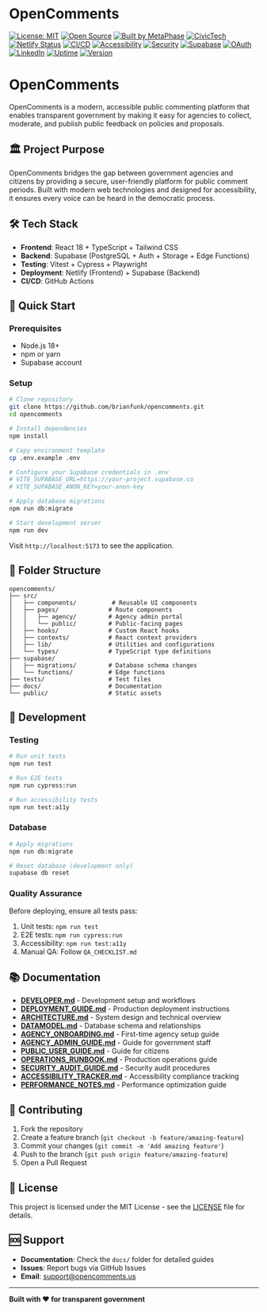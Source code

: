 # OpenComments

[![License: MIT](https://img.shields.io/badge/License-MIT-blue.svg)](https://opensource.org/licenses/MIT)
[![Open Source](https://badges.frapsoft.com/os/v1/open-source.svg?v=103)](https://opensource.org/)
[![Built by MetaPhase](https://img.shields.io/badge/Built%20by-MetaPhase-fb641f)](https://metaphase.tech)
[![CivicTech](https://img.shields.io/badge/CivicTech-Government%20Platform-1f7a8c)](https://github.com/brianfunk/opencomments)
[![Netlify Status](https://api.netlify.com/api/v1/badges/4775fe17-b688-41cc-9426-917c8a5a94b2/deploy-status)](https://app.netlify.com/projects/opencomments/deploys)
[![CI/CD](https://github.com/brianfunk/opencomments/workflows/CI%2FCD%20Pipeline/badge.svg)](https://github.com/brianfunk/opencomments/actions)
[![Accessibility](https://img.shields.io/badge/Accessibility-WCAG%202.1%20AA-green)](https://www.w3.org/WAI/WCAG21/quickref/)
[![Security](https://img.shields.io/badge/Security-SOC%202-blue)](https://netlify.com/security)
[![Supabase](https://img.shields.io/badge/Powered%20by-Supabase-3ecf8e)](https://supabase.com)
[![OAuth](https://img.shields.io/badge/OAuth-GitHub%20%7C%20Google-4285f4)](https://github.com/brianfunk/opencomments)
[![LinkedIn](https://img.shields.io/badge/LinkedIn-MetaPhase-0077b5)](https://www.linkedin.com/company/metaphase-consulting-llc/)
[![Uptime](https://img.shields.io/badge/Uptime-99.9%25-brightgreen)](https://status.opencomments.us)
[![Version](https://img.shields.io/github/package-json/v/brianfunk/opencomments)](https://github.com/brianfunk/opencomments/releases)

# OpenComments

OpenComments is a modern, accessible public commenting platform that enables transparent government by making it easy for agencies to collect, moderate, and publish public feedback on policies and proposals.

## 🏛️ Project Purpose

OpenComments bridges the gap between government agencies and citizens by providing a secure, user-friendly platform for public comment periods. Built with modern web technologies and designed for accessibility, it ensures every voice can be heard in the democratic process.

## 🛠️ Tech Stack

- **Frontend**: React 18 + TypeScript + Tailwind CSS
- **Backend**: Supabase (PostgreSQL + Auth + Storage + Edge Functions)
- **Testing**: Vitest + Cypress + Playwright
- **Deployment**: Netlify (Frontend) + Supabase (Backend)
- **CI/CD**: GitHub Actions

## 🚀 Quick Start

### Prerequisites
- Node.js 18+
- npm or yarn
- Supabase account

### Setup
```bash
# Clone repository
git clone https://github.com/brianfunk/opencomments.git
cd opencomments

# Install dependencies
npm install

# Copy environment template
cp .env.example .env

# Configure your Supabase credentials in .env
# VITE_SUPABASE_URL=https://your-project.supabase.co
# VITE_SUPABASE_ANON_KEY=your-anon-key

# Apply database migrations
npm run db:migrate

# Start development server
npm run dev
```

Visit `http://localhost:5173` to see the application.

## 📁 Folder Structure

```
opencomments/
├── src/
│   ├── components/          # Reusable UI components
│   ├── pages/              # Route components
│   │   ├── agency/         # Agency admin portal
│   │   └── public/         # Public-facing pages
│   ├── hooks/              # Custom React hooks
│   ├── contexts/           # React context providers
│   ├── lib/                # Utilities and configurations
│   └── types/              # TypeScript type definitions
├── supabase/
│   ├── migrations/         # Database schema changes
│   └── functions/          # Edge functions
├── tests/                  # Test files
├── docs/                   # Documentation
└── public/                 # Static assets
```

## 🧪 Development

### Testing
```bash
# Run unit tests
npm run test

# Run E2E tests
npm run cypress:run

# Run accessibility tests
npm run test:a11y
```

### Database
```bash
# Apply migrations
npm run db:migrate

# Reset database (development only)
supabase db reset
```

### Quality Assurance
Before deploying, ensure all tests pass:
1. Unit tests: `npm run test`
2. E2E tests: `npm run cypress:run`
3. Accessibility: `npm run test:a11y`
4. Manual QA: Follow `QA_CHECKLIST.md`

## 📚 Documentation

- **[DEVELOPER.md](docs/DEVELOPER.md)** - Development setup and workflows
- **[DEPLOYMENT_GUIDE.md](docs/DEPLOYMENT_GUIDE.md)** - Production deployment instructions
- **[ARCHITECTURE.md](docs/ARCHITECTURE.md)** - System design and technical overview
- **[DATAMODEL.md](docs/DATAMODEL.md)** - Database schema and relationships
- **[AGENCY_ONBOARDING.md](docs/AGENCY_ONBOARDING.md)** - First-time agency setup guide
- **[AGENCY_ADMIN_GUIDE.md](docs/AGENCY_ADMIN_GUIDE.md)** - Guide for government staff
- **[PUBLIC_USER_GUIDE.md](docs/PUBLIC_USER_GUIDE.md)** - Guide for citizens
- **[OPERATIONS_RUNBOOK.md](docs/OPERATIONS_RUNBOOK.md)** - Production operations guide
- **[SECURITY_AUDIT_GUIDE.md](docs/SECURITY_AUDIT_GUIDE.md)** - Security audit procedures
- **[ACCESSIBILITY_TRACKER.md](docs/ACCESSIBILITY_TRACKER.md)** - Accessibility compliance tracking
- **[PERFORMANCE_NOTES.md](docs/PERFORMANCE_NOTES.md)** - Performance optimization guide

## 🤝 Contributing

1. Fork the repository
2. Create a feature branch (`git checkout -b feature/amazing-feature`)
3. Commit your changes (`git commit -m 'Add amazing feature'`)
4. Push to the branch (`git push origin feature/amazing-feature`)
5. Open a Pull Request

## 📄 License

This project is licensed under the MIT License - see the [LICENSE](LICENSE) file for details.

## 🆘 Support

- **Documentation**: Check the `docs/` folder for detailed guides
- **Issues**: Report bugs via GitHub Issues
- **Email**: [support@opencomments.us](mailto:support@opencomments.us)

---

**Built with ❤️ for transparent government**